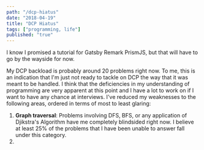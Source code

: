 ```yaml
---
path: "/dcp-hiatus"
date: "2018-04-19"
title: "DCP Hiatus"
tags: ["programming, life"]
published: "true"
---
```

I know I promised a tutorial for Gatsby Remark PrismJS, but that will have to go by the wayside for now.

My DCP backload is probably around 20 problems right now. To me, this is an indication that I'm just not ready to tackle on DCP the way that it was meant to be handled. I think that the deficiencies in my understanding of programming are very apparent at this point and I have a lot to work on if I want to have any chance at interviews. I've reduced my weaknesses to the following areas, ordered in terms of most to least glaring:

1. **Graph traversal**: Problems involving DFS, BFS, or any application of Djikstra's Algorithm have me completely blindsided right now. I believe at least 25% of the problems that I have been unable to answer fall under this category.
2. 
